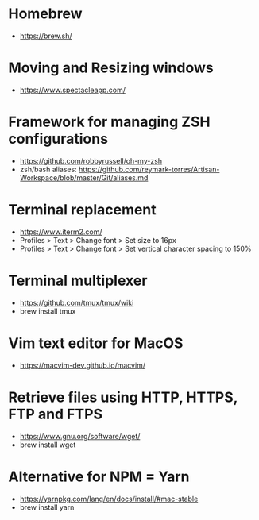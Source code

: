 # Homebrew
- https://brew.sh/

# Moving and Resizing windows
- https://www.spectacleapp.com/

# Framework for managing ZSH configurations
- https://github.com/robbyrussell/oh-my-zsh
- zsh/bash aliases: https://github.com/reymark-torres/Artisan-Workspace/blob/master/Git/aliases.md

# Terminal replacement
- https://www.iterm2.com/
- Profiles > Text > Change font > Set size to 16px
- Profiles > Text > Change font > Set vertical character spacing to 150%

# Terminal multiplexer
- https://github.com/tmux/tmux/wiki
- brew install tmux

# Vim text editor for MacOS
- https://macvim-dev.github.io/macvim/

# Retrieve files using HTTP, HTTPS, FTP and FTPS
- https://www.gnu.org/software/wget/
- brew install wget

# Alternative for NPM = Yarn
- https://yarnpkg.com/lang/en/docs/install/#mac-stable
- brew install yarn
